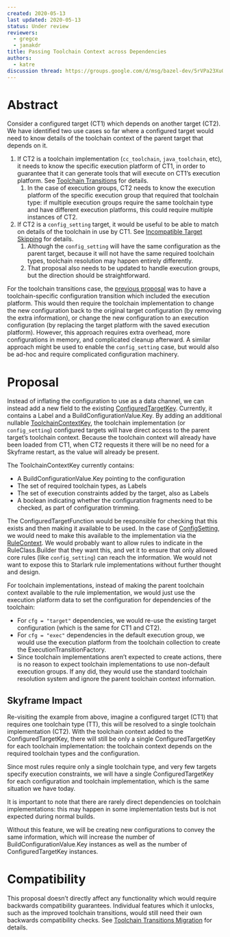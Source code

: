 ```yaml
---
created: 2020-05-13
last updated: 2020-05-13
status: Under review
reviewers:
  - gregce
  - janakdr
title: Passing Toolchain Context across Dependencies
authors:
  - katre
discussion thread: https://groups.google.com/d/msg/bazel-dev/5rVPa23XuOY/vLPFmHkNCQAJ
---
```


# Abstract

Consider a configured target (CT1) which depends on another target (CT2). We
have identified two use cases so far where a configured target would need to
know details of the toolchain context of the parent target that depends on it.

1. If CT2 is a toolchain implementation (`cc_toolchain`, `java_toolchain`, etc),
   it needs to know the specific execution platform of CT1, in order to
   guarantee that it can generate tools that will execute on CT1’s execution
   platform. See [Toolchain Transitions](2019-02-12-toolchain-transitions.md)
   for details.
    1. In the case of execution groups, CT2 needs to know the execution platform
       of the specific execution group that required that toolchain type: if
       multiple execution groups require the same toolchain type and have
       different execution platforms, this could require multiple instances of
       CT2.
1. If CT2 is a `config_setting` target, it would be useful to be able to match
   on details of the toolchain in use by CT1. See [Incompatible Target
   Skipping](https://docs.google.com/document/d/12n5QNHmFSkuh5yAbdEex64ot4hRgR-moL1zRimU7wHQ/edit?ts=5dfbe2fe#heading=h.5mcn15i0e1ch)
   for details.
    1. Although the `config_setting` will have the same configuration as the
       parent target, because it will not have the same required toolchain
       types, toolchain resolution may happen entirely differently.
    1. That proposal also needs to be updated to handle execution groups, but
       the direction should be straightforward.

For the toolchain transitions case, the [previous
proposal](2019-02-12-toolchain-transitions.md#implementation) was to have a
toolchain-specific configuration transition which included the execution
platform. This would then require the toolchain implementation to change the new
configuration back to the original target configuration (by removing the extra
information), or change the new configuration to an execution configuration (by
replacing the target platform with the saved execution platform). However, this
approach requires extra overhead, more configurations in memory, and complicated
cleanup afterward. A similar approach might be used to enable the
`config_setting` case, but would also be ad-hoc and require complicated
configuration machinery.


# Proposal

Instead of inflating the configuration to use as a data channel, we can instead
add a new field to the existing
[ConfiguredTargetKey](https://cs.opensource.google/bazel/bazel/+/master:src/main/java/com/google/devtools/build/lib/skyframe/ConfiguredTargetKey.java).
Currently, it contains a Label and a BuildConfigurationValue.Key. By adding an
additional nullable
[ToolchainContextKey](https://cs.opensource.google/bazel/bazel/+/master:src/main/java/com/google/devtools/build/lib/skyframe/ToolchainContextKey.java),
the toolchain implementation (or `config_setting`) configured targets will have
direct access to the parent target’s toolchain context. Because the toolchain
context will already have been loaded from CT1, when CT2 requests it there will
be no need for a Skyframe restart, as the value will already be present.

The ToolchainContextKey currently contains:
*   A BuildConfigurationValue.Key pointing to the configuration
*   The set of required toolchain types, as Labels
*   The set of execution constraints added by the target, also as Labels
*   A boolean indicating whether the configuration fragments need to be checked,
    as part of configuration trimming.

The ConfiguredTargetFunction would be responsible for checking that this exists
and then making it available to be used. In the case of
[ConfigSetting](https://cs.opensource.google/bazel/bazel/+/master:src/main/java/com/google/devtools/build/lib/rules/config/ConfigSetting.java),
we would need to make this available to the implementation via the
[RuleContext](https://cs.opensource.google/bazel/bazel/+/master:src/main/java/com/google/devtools/build/lib/analysis/RuleContext.java).
We would probably want to allow rules to indicate in the RuleClass.Builder that
they want this, and vet it to ensure that only allowed core rules (like
`config_setting`) can reach the information. We would not want to expose this to
Starlark rule implementations without further thought and design.

For toolchain implementations, instead of making the parent toolchain context
available to the rule implementation, we would just use the execution platform
data to set the configuration for dependencies of the toolchain:
*   For `cfg = "target"` dependencies, we would re-use the existing target
    configuration (which is the same for CT1 and CT2).
*   For `cfg = "exec"` dependencies in the default execution group, we would use
    the execution platform from the toolchain collection to create the
    ExecutionTransitionFactory.
*   Since toolchain implementations aren’t expected to create actions, there is
    no reason to expect toolchain implementations to use non-default execution
    groups. If any did, they would use the standard toolchain resolution system
    and ignore the parent toolchain context information.


## Skyframe Impact

Re-visiting the example from above, imagine a configured target (CT1)
that requires one toolchain type (TT), this will be resolved to a single
toolchain implementation (CT2). With the toolchain context added to the
ConfiguredTargetKey, there will still be only a single ConfiguredTargetKey for
each toolchain implementation: the toolchain context depends on the required
toolchain types and the configuration.

Since most rules require only a single toolchain type, and very few targets
specify execution constraints, we will have a single ConfiguredTargetKey for
each configuration and toolchain implementation, which is the same situation we
have today.

It is important to note that there are rarely direct dependencies on toolchain
implementations: this may happen in some implementation tests but is not
expected during normal builds.

Without this feature, we will be creating new configurations to convey the same
information, which will increase the number of BuildConfigurationValue.Key
instances as well as the number of ConfiguredTargetKey instances.


# Compatibility

This proposal doesn’t directly affect any functionality which would require
backwards compatibility guarantees. Individual features which it unlocks, such
as the improved toolchain transitions, would still need their own backwards
compatibility checks. See [Toolchain Transitions
Migration](2020-02-07-toolchain-transition-migration.md) for details.

